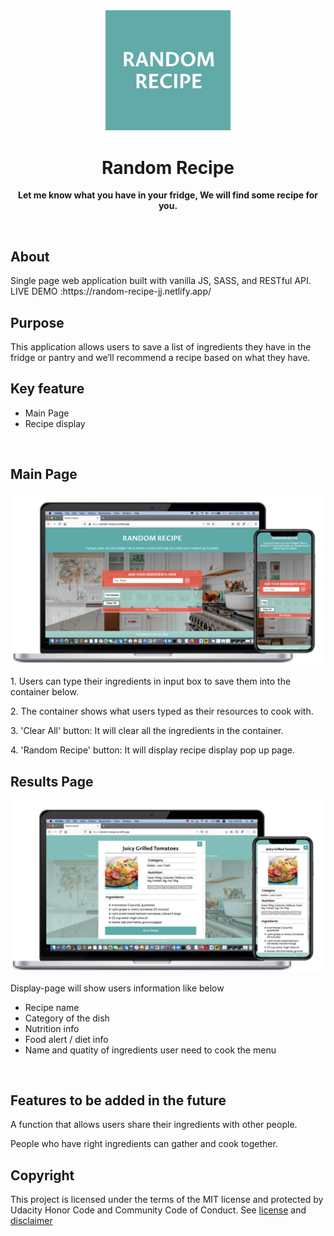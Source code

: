 <div align="center"><img src="./assets/random-recipe.png" width="200px"></div>
<h1 align="center">Random Recipe</h1>
<p align="center"><strong>Let me know what you have in your fridge, We will find some recipe for you.</strong>
</p>
<br/>

<h2>About</h2>
Single page web application built with vanilla JS, SASS, and RESTful API.<br/>
LIVE DEMO :https://random-recipe-jj.netlify.app/
<br/>

<h2>Purpose</h2>
This application  allows users to save a list of ingredients they have in the fridge or pantry and we’ll recommend a recipe based on what they have.
<br/>

<h2>Key feature</h2>
<ul>
<li>Main Page</li>
<li>Recipe display</li>
</ul>

<br/>

<h2>Main Page </h2>
<img src="./assets/landing-page.png">
<p>1. Users can type their ingredients in input box to save them into the container below.</p>
<p>2. The container shows what users typed as their resources to cook with.</p>
<p>3. 'Clear All' button: It will clear all the ingredients in the container.</p>
<p>4. 'Random Recipe' button: It will display recipe display pop up page.</p>

<h2>Results Page </h2>
<img src="./assets/display-page.png">
<p>Display-page will show users information like below </p>
<ul>
<li> Recipe name</li>
<li> Category of the dish</li>
<li> Nutrition info</li>
<li> Food alert / diet info</li>
<li> Name and quatity of ingredients user need to cook the menu</li>
</ul>
<br/>
<h2>Features to be added in the future</h2>
<p>A function that allows users share their ingredients with other people.</p>
<p>People who have right ingredients can gather and cook together.</p>

<h2>Copyright</h2>
This project is licensed under the terms of the MIT license and protected by Udacity Honor Code and Community Code of Conduct. See <a href="LICENSE.md">license</a> and <a href="LICENSE.DISCLAIMER.md">disclaimer</a>
